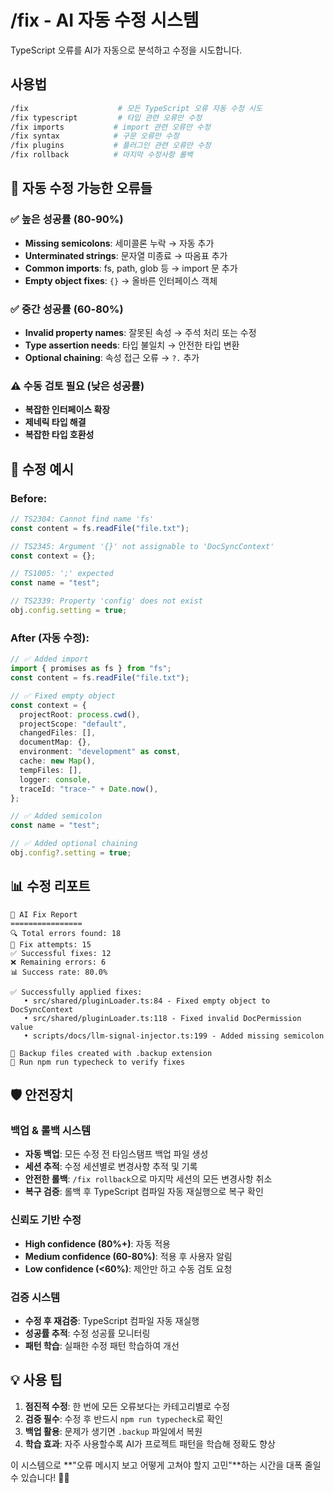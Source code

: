 # /fix - AI 자동 수정 시스템

TypeScript 오류를 AI가 자동으로 분석하고 수정을 시도합니다.

## 사용법

```bash
/fix                    # 모든 TypeScript 오류 자동 수정 시도
/fix typescript         # 타입 관련 오류만 수정
/fix imports           # import 관련 오류만 수정
/fix syntax            # 구문 오류만 수정
/fix plugins           # 플러그인 관련 오류만 수정
/fix rollback          # 마지막 수정사항 롤백
```

## 🤖 자동 수정 가능한 오류들

### ✅ **높은 성공률 (80-90%)**

- **Missing semicolons**: 세미콜론 누락 → 자동 추가
- **Unterminated strings**: 문자열 미종료 → 따옴표 추가
- **Common imports**: fs, path, glob 등 → import 문 추가
- **Empty object fixes**: `{}` → 올바른 인터페이스 객체

### ✅ **중간 성공률 (60-80%)**

- **Invalid property names**: 잘못된 속성 → 주석 처리 또는 수정
- **Type assertion needs**: 타입 불일치 → 안전한 타입 변환
- **Optional chaining**: 속성 접근 오류 → `?.` 추가

### ⚠️ **수동 검토 필요 (낮은 성공률)**

- **복잡한 인터페이스 확장**
- **제네릭 타입 해결**
- **복잡한 타입 호환성**

## 🔧 수정 예시

### Before:

```typescript
// TS2304: Cannot find name 'fs'
const content = fs.readFile("file.txt");

// TS2345: Argument '{}' not assignable to 'DocSyncContext'
const context = {};

// TS1005: ';' expected
const name = "test";

// TS2339: Property 'config' does not exist
obj.config.setting = true;
```

### After (자동 수정):

```typescript
// ✅ Added import
import { promises as fs } from "fs";
const content = fs.readFile("file.txt");

// ✅ Fixed empty object
const context = {
  projectRoot: process.cwd(),
  projectScope: "default",
  changedFiles: [],
  documentMap: {},
  environment: "development" as const,
  cache: new Map(),
  tempFiles: [],
  logger: console,
  traceId: "trace-" + Date.now(),
};

// ✅ Added semicolon
const name = "test";

// ✅ Added optional chaining
obj.config?.setting = true;
```

## 📊 수정 리포트

```
🤖 AI Fix Report
================
🔍 Total errors found: 18
🔧 Fix attempts: 15
✅ Successful fixes: 12
❌ Remaining errors: 6
📊 Success rate: 80.0%

✅ Successfully applied fixes:
   • src/shared/pluginLoader.ts:84 - Fixed empty object to DocSyncContext
   • src/shared/pluginLoader.ts:118 - Fixed invalid DocPermission value
   • scripts/docs/llm-signal-injector.ts:199 - Added missing semicolon

💾 Backup files created with .backup extension
🔄 Run npm run typecheck to verify fixes
```

## 🛡️ 안전장치

### 백업 & 롤백 시스템

- **자동 백업**: 모든 수정 전 타임스탬프 백업 파일 생성
- **세션 추적**: 수정 세션별로 변경사항 추적 및 기록
- **안전한 롤백**: `/fix rollback`으로 마지막 세션의 모든 변경사항 취소
- **복구 검증**: 롤백 후 TypeScript 컴파일 자동 재실행으로 복구 확인

### 신뢰도 기반 수정

- **High confidence (80%+)**: 자동 적용
- **Medium confidence (60-80%)**: 적용 후 사용자 알림
- **Low confidence (<60%)**: 제안만 하고 수동 검토 요청

### 검증 시스템

- **수정 후 재검증**: TypeScript 컴파일 자동 재실행
- **성공률 추적**: 수정 성공률 모니터링
- **패턴 학습**: 실패한 수정 패턴 학습하여 개선

## 💡 사용 팁

1. **점진적 수정**: 한 번에 모든 오류보다는 카테고리별로 수정
2. **검증 필수**: 수정 후 반드시 `npm run typecheck`로 확인
3. **백업 활용**: 문제가 생기면 `.backup` 파일에서 복원
4. **학습 효과**: 자주 사용할수록 AI가 프로젝트 패턴을 학습해 정확도 향상

이 시스템으로 **"오류 메시지 보고 어떻게 고쳐야 할지 고민"**하는 시간을 대폭 줄일 수 있습니다! 🤖✨
